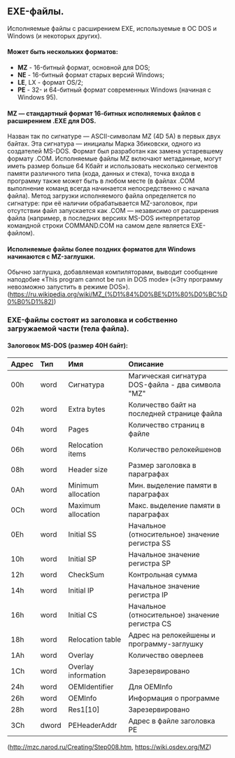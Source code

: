 ## EXE-файлы.
Исполняемые файлы с расширением EXE, используемые в ОС DOS и Windows (и некоторых других).

#### Может быть нескольких форматов:
- **MZ** - 16-битный формат, основной для DOS;
- **NE** - 16-битный формат старых версий Windows;
- **LE**, LX - формат OS/2;
- **PE** - 32- и 64-битный формат современных Windows (начиная с Windows 95).

#### **MZ** — стандартный формат 16-битных исполняемых файлов с расширением .EXE для DOS. 
Назван так по сигнатуре — ASCII-символам MZ (4D 5A) в первых двух байтах. Эта сигнатура — инициалы Марка Збиковски, одного из создателей MS-DOS. Формат был разработан как замена устаревшему формату .COM. Исполняемые файлы MZ включают метаданные, могут иметь размер больше 64 Кбайт и использовать несколько сегментов памяти различного типа (кода, данных и стека), точка входа в программу также может быть в любом месте (в файлах .COM выполнение команд всегда начинается непосредственно с начала файла). Метод загрузки исполняемого файла определяется по сигнатуре: при её наличии обрабатывается MZ-заголовок, при отсутствии файл запускается как .COM — независимо от расширения файла (например, в последних версиях MS-DOS интерпретатор командной строки COMMAND.COM на самом деле является EXE-файлом).

#### Исполняемые файлы более поздних форматов для Windows начинаются с MZ-заглушки.
Обычно заглушка, добавляемая компиляторами, выводит сообщение наподобие «This program cannot be run in DOS mode» («Эту программу невозможно запустить в режиме DOS»). (https://ru.wikipedia.org/wiki/MZ_(%D1%84%D0%BE%D1%80%D0%BC%D0%B0%D1%82))

### EXE-файлы состоят из заголовка и собственно загружаемой части (тела файла).
#### Залоговок MS-DOS (размер 40H байт):

| Адрес | Тип   | Имя                 | Описание                                          |
|:------|:------|:--------------------|:--------------------------------------------------|
| 00h   | word  | Сигнатура           | Магическая сигнатура DOS-файла - два символа "MZ" |
| 02h   | word  | Extra bytes         | Количество байт на последней странице файла       |
| 04h   | word  | Pages               | Количество страниц в файле                        |
| 06h   | word  | Relocation items    | Количество релокейшенов                           |
| 08h   | word  | Header size         | Размер заголовка в параграфах                     |
| 0Ah   | word  | Minimum allocation  | Мин. выделение памяти в параграфах                |
| 0Ch   | word  | Maximum allocation  | Макс. выделение памяти в параграфах               |
| 0Eh   | word  | Initial SS          | Начальное (относительное) значение регистра SS    |
| 10h   | word  | Initial SP          | Начальное значение регистра SP                    |
| 12h   | word  | CheckSum            | Контрольная сумма                                 |
| 14h   | word  | Initial IP          | Начальное значение регистра IP                    |
| 16h   | word  | Initial CS          | Начальное (относительное) значение регистра CS    |
| 18h   | word  | Relocation table    | Адрес на релокейшены и программу-заглушку         |
| 1Ah   | word  | Overlay             | Количество оверлеев                               |
| 1Ch   | word  | Overlay information | Зарезервировано                                   |
| 24h   | word  | OEMIdentifier       | Для OEMInfo                                       |
| 26h   | word  | OEMInfo             | Информация о программе                            |
| 28h   | word  | Res1[10]            | Зарезервировано                                   |
| 3Ch   | dword | PEHeaderAddr        | Адрес в файле заголовка PE                        |

(http://mzc.narod.ru/Creating/Step008.htm, https://wiki.osdev.org/MZ)
